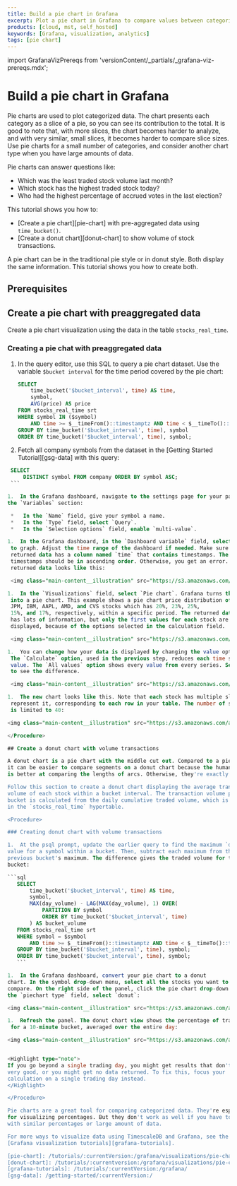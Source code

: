```yaml
---
title: Build a pie chart in Grafana
excerpt: Plot a pie chart in Grafana to compare values between categories
products: [cloud, mst, self_hosted]
keywords: [Grafana, visualization, analytics]
tags: [pie chart]
---
```


import GrafanaVizPrereqs from 'versionContent/_partials/_grafana-viz-prereqs.mdx';

# Build a pie chart in Grafana

Pie charts are used to plot categorized data. The chart presents each
category as a slice of a pie, so you can see its contribution to the total.
It is good to note that, with more slices, the chart becomes harder to analyze, and
with very similar, small slices, it becomes harder to compare slice sizes. Use
pie charts for a small number of categories, and consider another chart type when
you have large amounts of data.

Pie charts can answer questions like:

*   Which was the least traded stock volume last month?
*   Which stock has the highest traded stock today?
*   Who had the highest percentage of accrued votes in the last election?

This tutorial shows you how to:

*   [Create a pie chart][pie-chart] with pre-aggregated data using
    `time_bucket()`.
*   [Create a donut chart][donut-chart] to show volume of stock transactions.

A pie chart can be in the traditional pie style or in donut style. Both display the
same information. This tutorial shows you how to create both.

## Prerequisites

<GrafanaVizPrereqs />

## Create a pie chart with preaggregated data

Create a pie chart visualization using the data in the table `stocks_real_time`.

<Procedure>

### Creating a pie chat with preaggregated data

1.  In the query editor, use this SQL to query a pie chart dataset. Use the
    variable `$bucket interval` for the time period covered by the pie chart:

    ```sql
    SELECT
        time_bucket('$bucket_interval', time) AS time,
        symbol,
        AVG(price) AS price
    FROM stocks_real_time srt
    WHERE symbol IN ($symbol)
        AND time >= $__timeFrom()::timestamptz AND time < $__timeTo()::timestamptz
    GROUP BY time_bucket('$bucket_interval', time), symbol
    ORDER BY time_bucket('$bucket_interval', time), symbol;
    ```

1.  Fetch all company symbols from the dataset in the
   [Getting Started Tutorial][gsg-data] with this query:

   ```sql
    SELECT
        DISTINCT symbol FROM company ORDER BY symbol ASC;
    ```

1.  In the Grafana dashboard, navigate to the settings page for your panel. In
   the `Variables` section:

    *   In the `Name` field, give your symbol a name.
    *   In the `Type` field, select `Query`.
    *   In the `Selection options` field, enable `multi-value`.

1.  In the Grafana dashboard, in the `Dashboard variable` field, select the stocks
    to graph. Adjust the time range of the dashboard if needed. Make sure the
    returned data has a column named `time` that contains timestamps. The
    timestamps should be in ascending order. Otherwise, you get an error. The
    returned data looks like this:

    <img class="main-content__illustration" src="https://s3.amazonaws.com/assets.timescale.com/docs/images/tutorials/visualizations/piechart/piecharttabledata2.png" alt="Screenshot of the table view of valid time-series data for stocks."/>

1.  In the `Visualizations` field, select `Pie chart`. Grafana turns the query
    into a pie chart. This example shows a pie chart price distribution of
    JPM, IBM, AAPL, AMD, and CVS stocks which has 20%, 23%, 25%,
    15%, and 17%, respectively, within a specific period. The returned data
    has lots of information, but only the first values for each stock are
    displayed, because of the options selected in the calculation field.

    <img class="main-content__illustration" src="https://s3.amazonaws.com/assets.timescale.com/docs/images/tutorials/visualizations/piechart/piecharttable2view.png" alt="Screenshot of the pie chart produced by Grafana. The pie chart represents the price of five different stocks in 3 months, and the percentage of each makes up of the total sum."/>

1.  You can change how your data is displayed by changing the value options for `Show`.
    The `Calculate` option, used in the previous step, reduces each time series to a single
    value. The `All values` option shows every value from every series. Select `All values`
    to see the difference.

    <img class="main-content__illustration" src="https://s3.amazonaws.com/assets.timescale.com/docs/images/tutorials/visualizations/piechart/datadisplaytype.png" alt="Screenshot of the all values shown in pie chart produced by Grafana. The pie chart represents the price of selected stocks in the past 3 months."/>

1.  The new chart looks like this. Note that each stock has multiple slices to
    represent it, corresponding to each row in your table. The number of slices
    is limited to 40:

   <img class="main-content__illustration" src="https://s3.amazonaws.com/assets.timescale.com/docs/images/tutorials/visualizations/piechart/piechart2.png" alt="Screenshot of the all values shown in pie chart produced by Grafana. The pie chart represents the price of selected stocks in the past 3 months."/>

</Procedure>

## Create a donut chart with volume transactions

A donut chart is a pie chart with the middle cut out. Compared to a pie chart,
it can be easier to compare segments on a donut chart because the human eye
is better at comparing the lengths of arcs. Otherwise, they're exactly the same.

Follow this section to create a donut chart displaying the average transaction
volume of each stock within a bucket interval. The transaction volume per
bucket is calculated from the daily cumulative traded volume, which is available
in the `stocks_real_time` hypertable.

<Procedure>

### Creating donut chart with volume transactions

1.  At the psql prompt, update the earlier query to find the maximum `day_volume`
   value for a symbol within a bucket. Then, subtract each maximum from the
   previous bucket's maximum. The difference gives the traded volume for that
   bucket:

   ```sql
      SELECT
          time_bucket('$bucket_interval', time) AS time,
          symbol,
          MAX(day_volume) - LAG(MAX(day_volume), 1) OVER(
              PARTITION BY symbol
              ORDER BY time_bucket('$bucket_interval', time)
          ) AS bucket_volume
      FROM stocks_real_time srt
      WHERE symbol = $symbol
          AND time >= $__timeFrom()::timestamptz AND time < $__timeTo()::timestamptz
      GROUP BY time_bucket('$bucket_interval', time), symbol;
      ORDER BY time_bucket('$bucket_interval', time), symbol;
      ```

1.  In the Grafana dashboard, convert your pie chart to a donut
   chart. In the symbol drop-down menu, select all the stocks you want to
   compare. On the right side of the panel, click the pie chart drop-down. In
   the `piechart type` field, select `donut`:

  <img class="main-content__illustration" src="https://s3.amazonaws.com/assets.timescale.com/docs/images/tutorials/visualizations/piechart/piecharttype.png" alt="Screenshot of Grafana dashboard, showing pie chart."/>

1.  Refresh the panel. The donut chart view shows the percentage of trading volume
    for a 10-minute bucket, averaged over the entire day:

   <img class="main-content__illustration" src="https://s3.amazonaws.com/assets.timescale.com/docs/images/tutorials/visualizations/piechart/donutchart.png" alt="Screenshot of Grafana dashboard, showing a donut chart."/>


<Highlight type="note">
If you go beyond a single trading day, you might get results that don't look
very good, or you might get no data returned. To fix this, focus your
calculation on a single trading day instead.
</Highlight>

</Procedure>

Pie charts are a great tool for comparing categorized data. They're especially good
for visualizing percentages. But they don't work as well if you have too many categories
with similar percentages or large amount of data.

For more ways to visualize data using TimescaleDB and Grafana, see the other
[Grafana visualization tutorials][grafana-tutorials].

[pie-chart]: /tutorials/:currentVersion:/grafana/visualizations/pie-chart/#create-a-pie-chart-with-preaggregated-data
[donut-chart]: /tutorials/:currentversion:/grafana/visualizations/pie-chart/#create-a-donut-chart-with-volume-transactions
[grafana-tutorials]: /tutorials/:currentVersion:/grafana/
[gsg-data]: /getting-started/:currentVersion:/
